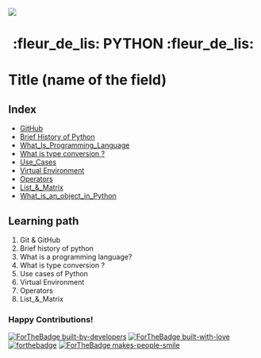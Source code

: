 <!--
1. Every major folder, for example, Frontend Web Development, Backend Web Development, Data Structures and Algorithm, etc, will have an index page.
2. Every index page should have a title, index with a link to all the language/topic folders, and a Learning path.
3. The learning path should act as a roadmap to the learners. The learners should not be clueless after coming to the repository.
    -->

![](https://gwoc.girlscript.tech/assets/gwoc_logo_forweb.png)


<h1 align="center"> :fleur_de_lis: PYTHON :fleur_de_lis: </h1>



# Title (name of the field)

## Index
- [GitHub](./Git_And_GitHub)
- [Brief History of Python](./History_Of_Python)
- [What_Is_Programming_Language](./What_Is_Programming_Language)
- [What is type conversion ?](./Type_Conversion)
- [Use_Cases](./Use_Cases)
- [Virtual Environment](./Virtual_Environment)
- [Operators](./Operators)
- [List_&_Matrix](./List_&_Matrix)
- [What_is_an_object_in_Python](./What_is_an_object_in_Python)
## Learning path
1. Git & GitHub
2. Brief history of python
3. What is a programming language?
4. What is type conversion ?
5. Use cases of Python
6. Virtual Environment
7. Operators
8. List_&_Matrix


### Happy Contributions!

[![ForTheBadge built-by-developers](http://ForTheBadge.com/images/badges/built-by-developers.svg)](https://GitHub.com/Naereen/) [![ForTheBadge built-with-love](http://ForTheBadge.com/images/badges/built-with-love.svg)](https://GitHub.com/Naereen/) [![forthebadge](https://forthebadge.com/images/badges/open-source.svg)](https://forthebadge.com) [![ForTheBadge makes-people-smile](http://ForTheBadge.com/images/badges/makes-people-smile.svg)](http://ForTheBadge.com)
